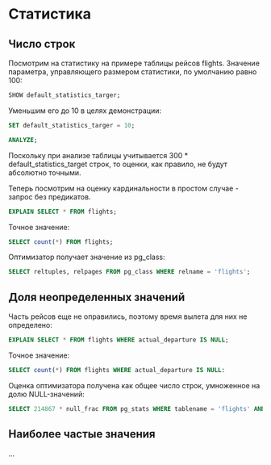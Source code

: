 # Статистика

## Число строк

Посмотрим на статистику на примере таблицы рейсов flights.
Значение параметра, управляющего размером статистики, по умолчанию равно 100:
```sql
SHOW default_statistics_targer;
```

Уменьшим его до 10 в целях демонстрации:
```sql
SET default_statistics_targer = 10;
```

```sql
ANALYZE;
```

Поскольку при анализе таблицы учитывается 300 * default_statistics_target строк, то оценки, как правило, не будут абсолютно точными.

Теперь посмотрим на оценку кардинальности в простом случае - запрос без предикатов.
```sql
EXPLAIN SELECT * FROM flights;
```

Точное значение:
```sql
SELECT count(*) FROM flights;
```

Оптимизатор получает значение из pg_class:
```sql
SELECT reltuples, relpages FROM pg_class WHERE relname = 'flights';
```


## Доля неопределенных значений

Часть рейсов еще не оправились, поэтому время вылета для них не определено:
```sql
EXPLAIN SELECT * FROM flights WHERE actual_departure IS NULL;
```

Точное значение:
```sql
SELECT count(*) FROM flights WHERE actual_departure IS NULL:
```

Оценка оптимизатора получена как общее число строк, умноженное на долю NULL-значений:
```sql
SELECT 214867 * null_frac FROM pg_stats WHERE tablename = 'flights' AND attname = 'actual_departure';
```


## Наиболее частые значения

...












```sql

```